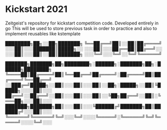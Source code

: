 # Kickstart 2021

Zeitgeist's repository for kickstart competition code.
Developed entirely in go
This will be used to store previous task in order to practice and also to implement reusables like kstemplate



████████╗██╗░░██╗███████╗
╚══██╔══╝██║░░██║██╔════╝
░░░██║░░░███████║█████╗░░
░░░██║░░░██╔══██║██╔══╝░░
░░░██║░░░██║░░██║███████╗
░░░╚═╝░░░╚═╝░░╚═╝╚══════╝

███████╗███████╗██╗████████╗░██████╗░███████╗██╗░██████╗████████╗
╚════██║██╔════╝██║╚══██╔══╝██╔════╝░██╔════╝██║██╔════╝╚══██╔══╝
░░███╔═╝█████╗░░██║░░░██║░░░██║░░██╗░█████╗░░██║╚█████╗░░░░██║░░░
██╔══╝░░██╔══╝░░██║░░░██║░░░██║░░╚██╗██╔══╝░░██║░╚═══██╗░░░██║░░░
███████╗███████╗██║░░░██║░░░╚██████╔╝███████╗██║██████╔╝░░░██║░░░
╚══════╝╚══════╝╚═╝░░░╚═╝░░░░╚═════╝░╚══════╝╚═╝╚═════╝░░░░╚═╝░░░

